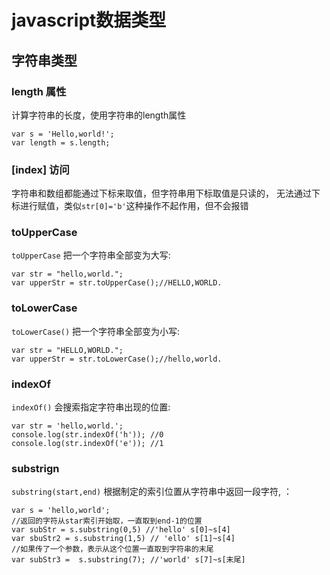 # javascript数据类型
## 字符串类型
### length 属性
计算字符串的长度，使用字符串的length属性
```
var s = 'Hello,world!';
var length = s.length;
```
### [index] 访问
字符串和数组都能通过下标来取值，但字符串用下标取值是只读的，
无法通过下标进行赋值，类似`str[0]='b'`这种操作不起作用，但不会报错

### toUpperCase
`toUpperCase` 把一个字符串全部变为大写:
```
var str = "hello,world.";
var upperStr = str.toUpperCase();//HELLO,WORLD.
```

### toLowerCase
`toLowerCase()` 把一个字符串全部变为小写:
```
var str = "HELLO,WORLD.";
var upperStr = str.toLowerCase();//hello,world.
```

### indexOf
`indexOf()` 会搜索指定字符串出现的位置:
```
var str = 'hello,world.';
console.log(str.indexOf('h')); //0
console.log(str.indexOf('e')); //1
```
### substrign
`substring(start,end)` 根据制定的索引位置从字符串中返回一段字符,
：
```
var s = 'hello,world';
//返回的字符从star索引开始取，一直取到end-1的位置
var subStr = s.substring(0,5) //'hello' s[0]~s[4]
var sbuStr2 = s.substring(1,5) // 'ello' s[1]~s[4]
//如果传了一个参数，表示从这个位置一直取到字符串的末尾
var subStr3 =  s.substring(7); //'world' s[7]~s[末尾]
```